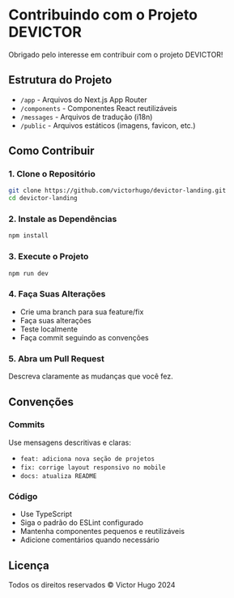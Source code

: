 # Contribuindo com o Projeto DEVICTOR

Obrigado pelo interesse em contribuir com o projeto DEVICTOR!

## Estrutura do Projeto

- `/app` - Arquivos do Next.js App Router
- `/components` - Componentes React reutilizáveis
- `/messages` - Arquivos de tradução (i18n)
- `/public` - Arquivos estáticos (imagens, favicon, etc.)

## Como Contribuir

### 1. Clone o Repositório

```bash
git clone https://github.com/victorhugo/devictor-landing.git
cd devictor-landing
```

### 2. Instale as Dependências

```bash
npm install
```

### 3. Execute o Projeto

```bash
npm run dev
```

### 4. Faça Suas Alterações

- Crie uma branch para sua feature/fix
- Faça suas alterações
- Teste localmente
- Faça commit seguindo as convenções

### 5. Abra um Pull Request

Descreva claramente as mudanças que você fez.

## Convenções

### Commits

Use mensagens descritivas e claras:
- `feat: adiciona nova seção de projetos`
- `fix: corrige layout responsivo no mobile`
- `docs: atualiza README`

### Código

- Use TypeScript
- Siga o padrão do ESLint configurado
- Mantenha componentes pequenos e reutilizáveis
- Adicione comentários quando necessário

## Licença

Todos os direitos reservados © Victor Hugo 2024

